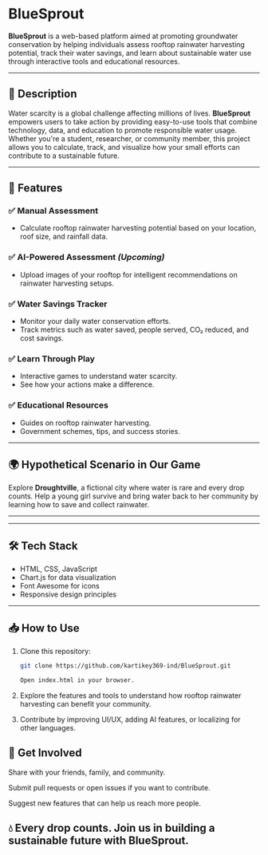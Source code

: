 # BlueSprout

**BlueSprout** is a web-based platform aimed at promoting groundwater conservation by helping individuals assess rooftop rainwater harvesting potential, track their water savings, and learn about sustainable water use through interactive tools and educational resources.

---

## 📖 Description

Water scarcity is a global challenge affecting millions of lives. **BlueSprout** empowers users to take action by providing easy-to-use tools that combine technology, data, and education to promote responsible water usage. Whether you're a student, researcher, or community member, this project allows you to calculate, track, and visualize how your small efforts can contribute to a sustainable future.

---

## 🚀 Features

### ✅ Manual Assessment
- Calculate rooftop rainwater harvesting potential based on your location, roof size, and rainfall data.

### ✅ AI-Powered Assessment *(Upcoming)*
- Upload images of your rooftop for intelligent recommendations on rainwater harvesting setups.

### ✅ Water Savings Tracker
- Monitor your daily water conservation efforts.
- Track metrics such as water saved, people served, CO₂ reduced, and cost savings.

### ✅ Learn Through Play
- Interactive games to understand water scarcity.
- See how your actions make a difference.

### ✅ Educational Resources
- Guides on rooftop rainwater harvesting.
- Government schemes, tips, and success stories.

---

## 🌍 Hypothetical Scenario in Our Game

Explore **Droughtville**, a fictional city where water is rare and every drop counts. Help a young girl survive and bring water back to her community by learning how to save and collect rainwater.

---

---

## 🛠 Tech Stack

- HTML, CSS, JavaScript  
- Chart.js for data visualization  
- Font Awesome for icons  
- Responsive design principles

---


## 📥 How to Use

1. Clone this repository:
   ```bash
   git clone https://github.com/kartikey369-ind/BlueSprout.git

   Open index.html in your browser.

2. Explore the features and tools to understand how rooftop rainwater harvesting can benefit your community.

3. Contribute by improving UI/UX, adding AI features, or localizing for other languages.



## 📢 Get Involved

Share with your friends, family, and community.

Submit pull requests or open issues if you want to contribute.

Suggest new features that can help us reach more people.

## 💧 Every drop counts. Join us in building a sustainable future with BlueSprout.



